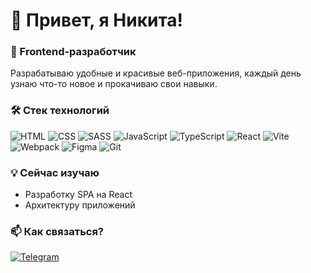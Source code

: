 # 👋 Привет, я Никита!  

### 🚀 Frontend-разработчик  
Разрабатываю удобные и красивые веб-приложения, каждый день узнаю что-то новое и прокачиваю свои навыки.  

### 🛠 Стек технологий  
![HTML](https://img.shields.io/badge/-HTML-333?style=for-the-badge&logo=html5)  ![CSS](https://img.shields.io/badge/-CSS-333?style=for-the-badge&logo=css3)  ![SASS](https://img.shields.io/badge/-SASS-333?style=for-the-badge&logo=sass)  ![JavaScript](https://img.shields.io/badge/-JavaScript-333?style=for-the-badge&logo=javascript)  ![TypeScript](https://img.shields.io/badge/-TypeScript-333?style=for-the-badge&logo=typescript)  ![React](https://img.shields.io/badge/-React-333?style=for-the-badge&logo=react)  ![Vite](https://img.shields.io/badge/-Vite-333?style=for-the-badge&logo=vite)  ![Webpack](https://img.shields.io/badge/-Webpack-333?style=for-the-badge&logo=webpack)  ![Figma](https://img.shields.io/badge/-Figma-333?style=for-the-badge&logo=figma)  ![Git](https://img.shields.io/badge/-Git-333?style=for-the-badge&logo=git)  

### 💡 Сейчас изучаю  
- Разработку SPA на React  
- Архитектуру приложений

### 📫 Как связаться?  
[![Telegram](https://img.shields.io/badge/Telegram-333?style=for-the-badge&logo=telegram)](https://t.me/hanvis)  

